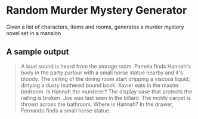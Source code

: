 # Random Murder Mystery Generator
Given a list of characters, items and rooms, generates a murder mystery novel set in a mansion


## A sample output
> A loud sound is heard from the storage room.
Pamela finds Hannah's body in the party parlour with a small horse statue nearby and it's bloody.
The ceiling of the dining room start dripping a viscous liquid, dirtying a dusty leathered bound book.
Xavier eats in the master bedroom.
Is Hannah the murderer?
The display case that protects the railing is broken. 
Joe was last seen in the billard.
The moldy carpet is thrown across the bathroom.
Where is Hannah?
In the drawer, Fernando finds a small horse statue.
